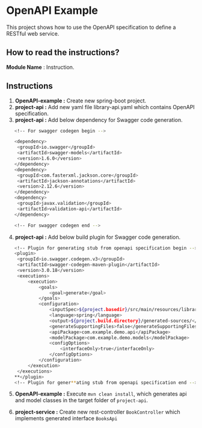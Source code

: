 # OpenAPI Example
This project shows how to use the OpenAPI specification to define a RESTful web service.


## How to read the instructions?
**Module Name** : Instruction.

## Instructions
1. **OpenAPI-example :** Create new spring-boot project.
2. **project-api :** Add new yaml file library-api.yaml which contains OpenAPI specification.
3. **project-api :** Add below dependency for Swagger code generation.

```sh
   <!-- For swagger codegen begin -->

   <dependency>
   	<groupId>io.swagger</groupId>
   	<artifactId>swagger-models</artifactId>
   	<version>1.6.0</version>
   </dependency>
   <dependency>
   	<groupId>com.fasterxml.jackson.core</groupId>
   	<artifactId>jackson-annotations</artifactId>
   	<version>2.12.6</version>
   </dependency>
   <dependency>
   	<groupId>javax.validation</groupId>
   	<artifactId>validation-api</artifactId>
   </dependency>

   <!-- For swagger codegen end -->
```

4. **project-api :** Add below build plugin for Swagger code generation.
```sh
   <!-- Plugin for generating stub from openapi specification begin -->
   <plugin>
   	<groupId>io.swagger.codegen.v3</groupId>
   	<artifactId>swagger-codegen-maven-plugin</artifactId>
   	<version>3.0.18</version>
   	<executions>
   		<execution>
   			<goals>
   				<goal>generate</goal>
   			</goals>
   			<configuration>
   				<inputSpec>${project.basedir}/src/main/resources/library-api.yaml</inputSpec>
   				<language>spring</language>
   				<output>${project.build.directory}/generated-sources/</output>
   				<generateSupportingFiles>false</generateSupportingFiles>
   				<apiPackage>com.example.demo.api</apiPackage>
   				<modelPackage>com.example.demo.models</modelPackage>
   				<configOptions>
   					<interfaceOnly>true</interfaceOnly>
   				</configOptions>
   			</configuration>
   		</execution>
   	</executions>
   **</plugin>
   <!-- Plugin for gener**ating stub from openapi specification end -->
```

5. **OpenAPI-example :** Execute `mvn clean install`, which generates api and model classes in the target folder of `project-api`.

6. **project-service :** Create new rest-controller `BookController` which implements generated interface `BooksApi`
